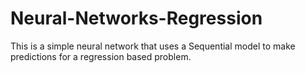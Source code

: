 # Neural-Networks-Regression

This is a simple neural network that uses a Sequential model to make predictions for a regression based problem.
